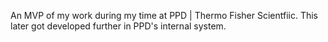 An MVP of my work during my time at PPD | Thermo Fisher Scientfiic. This later got developed further in PPD's internal system.  
